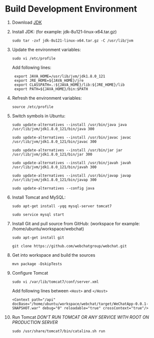 Build Development Environment
========================================
1. Download [JDK](http://www.oracle.com/technetwork/java/javase/downloads/index.html "JDK")
2. Install JDK: (for example: jdk-8u121-linux-x64.tar.gz)

    `sudo tar -zxf jdk-8u121-linux-x64.tar.gz -C /usr/lib/jvm`
3. Update the environment variables:

    `sudo vi /etc/profile`
    
   Add following lines:
   
        export JAVA_HOME=/usr/lib/jvm/jdk1.8.0_121
        export JRE_HOME=${JAVA_HOME}/jre
        export CLASSPATH=.:${JAVA_HOME}/lib:${JRE_HOME}/lib
        export PATH=${JAVA_HOME}/bin:$PATH
4. Refresh the environment variables:

    `source /etc/profile`
5. Switch symbols in Ubuntu:

    `sudo update-alternatives --install /usr/bin/java java /usr/lib/jvm/jdk1.8.0_121/bin/java 300`
    
    `sudo update-alternatives --install /usr/bin/javac javac /usr/lib/jvm/jdk1.8.0_121/bin/javac 300`
    
    `sudo update-alternatives --install /usr/bin/jar jar /usr/lib/jvm/jdk1.8.0_121/bin/jar 300`
    
    `sudo update-alternatives --install /usr/bin/javah javah /usr/lib/jvm/jdk1.8.0_121/bin/javah 300`
    
    `sudo update-alternatives --install /usr/bin/javap javap /usr/lib/jvm/jdk1.8.0_121/bin/javap 300`
    
    `sudo update-alternatives --config java`
6. Install Tomcat and MySQL:

    `sudo apt-get install -yqq mysql-server tomcat7`
    
    `sudo service mysql start`
7. Install Git and pull source from GitHub: (workspace for example: /home/ubuntu/workspace/webchat)

    `sudo apt-get install git`
    
    `git clone https://github.com/webchatgroup/webchat.git`
8. Get into workspace and build the sources

    `mvn package -DskipTests`
9. Configure Tomcat

    `sudo vi /var/lib/tomcat7/conf/server.xml`
    
   Add following lines between `<Host>` and `</Host>`
   
    `<Context path="/api" docBase="/home/ubuntu/workspace/webchat/target/WeChatApp-0.0.1-SNAPSHOT.war" debug="0" reloadable="true" crossContext="true"/>`
10. Run Tomcat *DON'T RUN TOMCAT OR ANY SERVICE WITH ROOT ON PRODUCTION SERVER*

    `sudo /usr/share/tomcat7/bin/catalina.sh run`